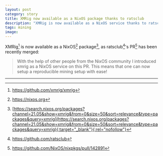 ```yaml
---
layout: post
category: story
title: XMRig now available as a NixOS package thanks to ratsclub
description: "XMRig is now available as a NixOS service thanks to ratsclub's PR and the NixOS community."
tags: mining
image: 
---
```


XMRig[^1] is now available as a NixOS[^2] package[^3], as ratsclub[^4]'s PR[^5] has been recently merged:

> With the help of other people from the NixOS community I introduced xmrig as a NixOS service on this PR. This means that one can now setup a reproducible mining setup with ease!

---

[^1]: https://github.com/xmrig/xmrig
[^2]: https://nixos.org
[^3]: [https://search.nixos.org/packages?channel=21.05&show=xmrig&from=0&size=50&sort=relevance&type=packages&query=xmrig](https://search.nixos.org/packages?channel=21.05&show=xmrig&from=0&size=50&sort=relevance&type=packages&query=xmrig){:target="_blank"}{:rel="nofollow"}
[^4]: https://github.com/ratsclub
[^5]: https://github.com/NixOS/nixpkgs/pull/142891
